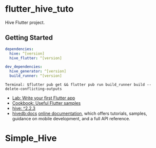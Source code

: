 # flutter_hive_tuto

Hive Flutter project.

## Getting Started

```yaml
dependencies:
  hive: ^[version]
  hive_flutter: ^[version]

dev_dependencies:
  hive_generator: ^[version]
  build_runner: ^[version]
```
```$Terminal
Terminal: $flutter pub get && flutter pub run build_runner build --delete-conflicting-outputs
```
- [Lab: Write your first Flutter app](https://docs.flutter.dev/get-started/codelab)
- [Cookbook: Useful Flutter samples](https://docs.flutter.dev/cookbook)
- [hive: ^2.2.3](https://pub.dev/packages/hive)
- [hivedb:docs](https://docs.hivedb.dev/#/)
[online documentation](https://docs.flutter.dev/), which offers tutorials,
samples, guidance on mobile development, and a full API reference.
# Simple_Hive
